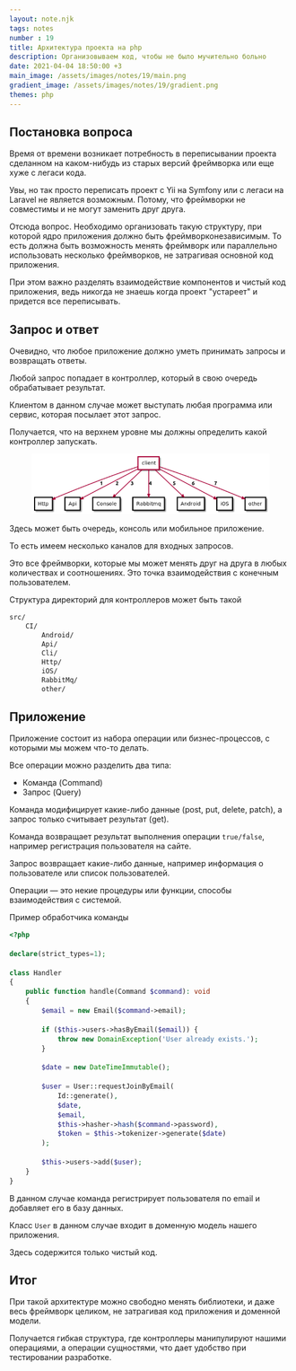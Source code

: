 ```yaml
---
layout: note.njk
tags: notes
number : 19
title: Архитектура проекта на php
description: Организовываем код, чтобы не было мучительно больно
date: 2021-04-04 18:50:00 +3
main_image: /assets/images/notes/19/main.png
gradient_image: /assets/images/notes/19/gradient.png
themes: php
---
```


## Постановка вопроса

Время от времени возникает потребность в переписывании проекта сделанном на каком-нибудь из старых версий фреймворка или еще хуже с легаси кода. 

Увы, но так просто переписать проект с Yii на Symfony или с легаси на Laravel не является возможным. 
Потому, что фреймворки не совместимы и не могут заменить друг друга.

Отсюда вопрос. Необходимо организовать такую структуру, при которой ядро приложения должно быть фреймворконезависимым. 
То есть должна быть возможность менять фреймворк или параллельно использовать несколько фреймворков, не затрагивая основной код приложения.

При этом важно разделять взаимодействие компонентов и чистый код приложения, ведь никогда не знаешь когда проект "устареет" и придется все переписывать.

## Запрос и ответ

Очевидно, что любое приложение должно уметь принимать запросы и возвращать ответы.

Любой запрос попадает в контроллер, который в свою очередь обрабатывает результат. 

Клиентом в данном случае может выступать любая программа или сервис, которая посылает этот запрос.

Получается, что на верхнем уровне мы должны определить какой контроллер запускать.

<figure>
  <img src="/assets/images/notes/19/ci.png" alt="Client Interface"  data-action="zoom">
</figure>

Здесь может быть очередь, консоль или мобильное приложение. 

То есть имеем несколько каналов для входных запросов. 

Это все фреймворки, которые мы может менять друг на друга в любых количествах и соотношениях.
Это точка взаимодействия с конечным пользователем.

Структура директорий для контроллеров может быть такой

```shell
src/
    CI/
        Android/
        Api/
        Cli/
        Http/
        iOS/
        RabbitMq/
        other/
```

## Приложение

Приложение состоит из набора операции или бизнес-процессов, с которыми мы можем что-то делать.

Все операции можно разделить два типа:

- Команда (Command)
- Запрос (Query)

Команда модифицирует какие-либо данные (post, put, delete, patch), а запрос только считывает результат (get).

Команда возвращает результат выполнения операции `true/false`, например регистрация пользователя на сайте.

Запрос возвращает какие-либо данные, например информация о пользователе или список пользователей.

Операции — это некие процедуры или функции, способы взаимодействия с системой.

Пример обработчика команды

```php
<?php

declare(strict_types=1);

class Handler
{
    public function handle(Command $command): void
    {
        $email = new Email($command->email);

        if ($this->users->hasByEmail($email)) {
            throw new DomainException('User already exists.');
        }

        $date = new DateTimeImmutable();

        $user = User::requestJoinByEmail(
            Id::generate(),
            $date,
            $email,
            $this->hasher->hash($command->password),
            $token = $this->tokenizer->generate($date)
        );

        $this->users->add($user);
    }
}
```

В данном случае команда регистрирует пользователя по email и добавляет его в базу данных.

Класс `User` в данном случае входит в доменную модель нашего приложения.

Здесь содержится только чистый код.

## Итог

При такой архитектуре можно свободно менять библиотеки, и даже весь фреймворк целиком, не затрагивая код приложения и доменной модели.

Получается гибкая структура, где контроллеры манипулируют нашими операциями, а операции сущностями, что дает удобство при
тестировании разработке.